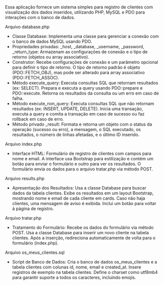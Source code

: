 Essa aplicação fornece um sistema simples para registro de clientes com visualização dos dados inseridos, utilizando PHP, MySQL e PDO para interações com o banco de dados.

Arquivo database.php
- Classe Database:
  Implementa uma classe para gerenciar a conexão com o banco de dados MySQL usando PDO.
- Propriedades privadas:
  _host, _database, _username, _password, _return_type: Armazenam as configurações de conexão e o tipo de retorno (objetos ou array associativo).
- Construtor:
  Recebe configurações de conexão e um parâmetro opcional para definir o tipo de retorno. O tipo de retorno padrão é objeto (PDO::FETCH_OBJ), mas pode ser alterado para array associativo (PDO::FETCH_ASSOC).
- Método execute_query:
  Executa consultas SQL que retornam resultados (ex: SELECT). 
  Prepara e executa a query usando PDO::prepare e PDO::execute.
  Retorna os resultados da consulta ou um erro em caso de falha.
- Método execute_non_query:
  Executa consultas SQL que não retornam resultados (ex: INSERT, UPDATE, DELETE).
  Inicia uma transação, executa a query e comita a transação em caso de sucesso ou faz rollback em caso de erro.
- Método privado _result:
  Formata e retorna um objeto com o status da operação (sucesso ou erro), a mensagem, o SQL executado, os resultados, o número de linhas afetadas, e o último ID inserido.

Arquivo index.php
- Interface HTML:
  Formulário de registro de clientes com campos para nome e email.
  A interface usa Bootstrap para estilização e contém um botão para enviar o formulário e outro para ver os resultados.
  O formulário envia os dados para o arquivo tratar.php via método POST.

Arquivo results.php
- Apresentação dos Resultados: 
  Usa a classe Database para buscar dados da tabela clientes.
  Exibe os resultados em um layout Bootstrap, mostrando nome e email de cada cliente em cards.
  Caso não haja clientes, uma mensagem de aviso é exibida.
  Inclui um botão para voltar à página de registro.

Arquivo tratar.php
- Tratamento do Formulário:
  Recebe os dados do formulário via método POST.
  Usa a classe Database para inserir um novo cliente na tabela clientes.
  Após a inserção, redireciona automaticamente de volta para o formulário (index.php).

Arquivo os_meus_clientes.sql
- Script de Banco de Dados:
  Cria o banco de dados os_meus_clientes e a tabela clientes com colunas id, nome, email e created_at.
  Insere registros de exemplo na tabela clientes.
  Define o charset como utf8mb4 para garantir suporte a todos os caracteres, incluindo emojis.



